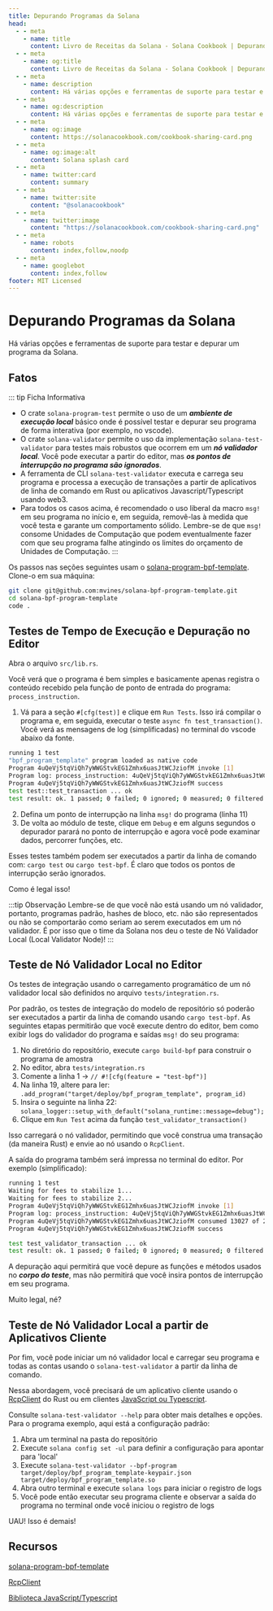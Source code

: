 ```yaml
---
title: Depurando Programas da Solana
head:
  - - meta
    - name: title
      content: Livro de Receitas da Solana - Solana Cookbook | Depurando Programas da Solana
  - - meta
    - name: og:title
      content: Livro de Receitas da Solana - Solana Cookbook | Depurando Programas da Solana
  - - meta
    - name: description
      content: Há várias opções e ferramentas de suporte para testar e depurar um programa BPF da Solana.
  - - meta
    - name: og:description
      content: Há várias opções e ferramentas de suporte para testar e depurar um programa BPF da Solana.
  - - meta
    - name: og:image
      content: https://solanacookbook.com/cookbook-sharing-card.png
  - - meta
    - name: og:image:alt
      content: Solana splash card
  - - meta
    - name: twitter:card
      content: summary
  - - meta
    - name: twitter:site
      content: "@solanacookbook"
  - - meta
    - name: twitter:image
      content: "https://solanacookbook.com/cookbook-sharing-card.png"
  - - meta
    - name: robots
      content: index,follow,noodp
  - - meta
    - name: googlebot
      content: index,follow
footer: MIT Licensed
---
```


# Depurando Programas da Solana

Há várias opções e ferramentas de suporte para testar e depurar um programa da Solana.

## Fatos

::: tip Ficha Informativa
- O crate `solana-program-test` permite o uso de um ***ambiente de execução local*** básico onde é possível testar e depurar seu programa de forma interativa (por exemplo, no vscode).
- O crate `solana-validator` permite o uso da implementação `solana-test-validator` para testes mais robustos que ocorrem em um ***nó validador local***. Você pode executar a partir do editor, mas ***os pontos de interrupção no programa são ignorados***.
- A ferramenta de CLI `solana-test-validator` executa e carrega seu programa e processa a execução de transações a partir de aplicativos de linha de comando em Rust ou aplicativos Javascript/Typescript usando web3.
- Para todos os casos acima, é recomendado o uso liberal da macro `msg!` em seu programa no início e, em seguida, removê-las à medida que você testa e garante um comportamento sólido. Lembre-se de que `msg!` consome Unidades de Computação que podem eventualmente fazer com que seu programa falhe atingindo os limites do orçamento de Unidades de Computação.
:::

Os passos nas seções seguintes usam o [solana-program-bpf-template](#resources). Clone-o em sua máquina:
```bash
git clone git@github.com:mvines/solana-bpf-program-template.git
cd solana-bpf-program-template
code .
```
## Testes de Tempo de Execução e Depuração no Editor

Abra o arquivo `src/lib.rs`.

Você verá que o programa é bem simples e basicamente apenas registra o conteúdo recebido pela função de ponto de entrada do programa: `process_instruction`.

1. Vá para a seção `#[cfg(test)]` e clique em `Run Tests`. Isso irá compilar o programa e, em seguida, executar o teste `async fn test_transaction()`. Você verá as mensagens de log (simplificadas) no terminal do vscode abaixo da fonte.
```bash
running 1 test
"bpf_program_template" program loaded as native code
Program 4uQeVj5tqViQh7yWWGStvkEG1Zmhx6uasJtWCJziofM invoke [1]
Program log: process_instruction: 4uQeVj5tqViQh7yWWGStvkEG1Zmhx6uasJtWCJziofM: 1 accounts, data=[1, 2, 3]
Program 4uQeVj5tqViQh7yWWGStvkEG1Zmhx6uasJtWCJziofM success
test test::test_transaction ... ok
test result: ok. 1 passed; 0 failed; 0 ignored; 0 measured; 0 filtered out; finished in 33.41s
```
2. Defina um ponto de interrupção na linha `msg!` do programa (linha 11)
3. De volta ao módulo de teste, clique em `Debug` e em alguns segundos o depurador parará no ponto de interrupção e agora você pode examinar dados, percorrer funções, etc.

Esses testes também podem ser executados a partir da linha de comando com: `cargo test` ou `cargo test-bpf`. É claro que todos os pontos de interrupção serão ignorados.

Como é legal isso!

:::tip Observação
Lembre-se de que você não está usando um nó validador, portanto, programas padrão, hashes de bloco, etc. não são representados ou não se comportarão como seriam ao serem executados em um nó validador. É por isso que o time da Solana nos deu o teste de Nó Validador Local (Local Validator Node)!
:::

## Teste de Nó Validador Local no Editor

Os testes de integração usando o carregamento programático de um nó validador local são definidos no arquivo `tests/integration.rs`.

Por padrão, os testes de integração do modelo de repositório só poderão ser executados a partir da linha de comando usando `cargo test-bpf`. As seguintes etapas permitirão que você execute dentro do editor, bem como exibir logs do validador do programa e saídas `msg!` do seu programa:

1. No diretório do repositório, execute `cargo build-bpf` para construir o programa de amostra
2. No editor, abra `tests/integration.rs`
3. Comente a linha 1 -> `// #![cfg(feature = "test-bpf")]`
4. Na linha 19, altere para ler: `.add_program("target/deploy/bpf_program_template", program_id)`
5. Insira o seguinte na linha 22: `solana_logger::setup_with_default("solana_runtime::message=debug");`
6. Clique em `Run Test` acima da função `test_validator_transaction()`

Isso carregará o nó validador, permitindo que você construa uma transação (da maneira Rust) e envie ao nó usando o `RcpClient`.

A saída do programa também será impressa no terminal do editor. Por exemplo (simplificado):
```bash
running 1 test
Waiting for fees to stabilize 1...
Waiting for fees to stabilize 2...
Program 4uQeVj5tqViQh7yWWGStvkEG1Zmhx6uasJtWCJziofM invoke [1]
Program log: process_instruction: 4uQeVj5tqViQh7yWWGStvkEG1Zmhx6uasJtWCJziofM: 1 accounts, data=[1, 2, 3]
Program 4uQeVj5tqViQh7yWWGStvkEG1Zmhx6uasJtWCJziofM consumed 13027 of 200000 compute units
Program 4uQeVj5tqViQh7yWWGStvkEG1Zmhx6uasJtWCJziofM success

test test_validator_transaction ... ok
test result: ok. 1 passed; 0 failed; 0 ignored; 0 measured; 0 filtered out; finished in 6.40s
```
A depuração aqui permitirá que você depure as funções e métodos usados no ***corpo do teste***, mas não permitirá que você insira pontos de interrupção em seu programa.

Muito legal, né?

## Teste de Nó Validador Local a partir de Aplicativos Cliente
Por fim, você pode iniciar um nó validador local e carregar seu programa e todas as contas usando o `solana-test-validator` a partir da linha de comando.

Nessa abordagem, você precisará de um aplicativo cliente usando o [RcpClient](#resources) do Rust ou em clientes [JavaScript ou Typescript](#resources).

Consulte `solana-test-validator --help` para obter mais detalhes e opções. Para o programa exemplo, aqui está a configuração padrão:
1. Abra um terminal na pasta do repositório
2. Execute `solana config set -ul` para definir a configuração para apontar para 'local'
3. Execute `solana-test-validator --bpf-program target/deploy/bpf_program_template-keypair.json target/deploy/bpf_program_template.so`
4. Abra outro terminal e execute `solana logs` para iniciar o registro de logs
5. Você pode então executar seu programa cliente e observar a saída do programa no terminal onde você iniciou o registro de logs

UAU! Isso é demais!

## Recursos
[solana-program-bpf-template](https://github.com/mvines/solana-bpf-program-template)

[RcpClient](https://docs.rs/solana-client/latest/solana_client/rpc_client/struct.RpcClient.html)

[Biblioteca JavaScript/Typescript](https://solana-labs.github.io/solana-web3.js/)
